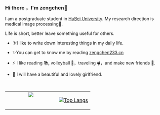 ### Hi there ，I'm zengchen👋

I am a postgraduate student in [HuBei University](https://csi.hubu.edu.cn/index.htm). My research direction is medical image processing🤕.

Life is short, better leave something useful for others.

- ☀️I like to write down interesting things in my daily life.

- ✨You can get to know me by reading [zengchen233.cn](https://zengchen233.cn/)

- ⚡ I like reading 📚, volleyball 🏐，traveling 🍀，and make new friends 🙈.

- 🎀 I will have a beautiful and lovely girlfriend.

  <br>

<table>
<tr>
<td valign="top" width="60%" align="center">
<a href="https://github.com/zengchen233"><img align="center" src="https://readme.zengchen233.cn/api?username=zengchen233&count_private=true&show_icons=true&theme=buefy"/></a>  
</td>
<td valign="top" width="40%" align="center">



[![Top Langs](https://readme.zengchen233.cn/api/top-langs/?username=zengchen233&hide=HTML,css,JavaScript)](https://github.com/zengchen233)

</td>
</tr>
</table>
